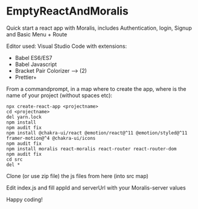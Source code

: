 # EmptyReactAndMoralis
Quick start a react app with Moralis, includes Authentication, login, Signup and Basic Menu + Route

Editor used: Visual Studio Code
with extensions:
- Babel ES6/ES7
- Babel Javascript
- Bracket Pair Colorizer --> (2)
- Prettier+

From a commandprompt, in a map where to create the app, where <projectname> is the name of your project (without spaces etc):
```
npx create-react-app <projectname>
cd <projectname>
del yarn.lock
npm install
npm audit fix
npm install @chakra-ui/react @emotion/react@^11 @emotion/styled@^11 framer-motion@^4 @chakra-ui/icons
npm audit fix
npm install moralis react-moralis react-router react-router-dom
npm audit fix
cd src
del *
```

Clone (or use zip file) the js files from here (into src map)
  
Edit index.js and fill appId and serverUrl with your Moralis-server values

Happy coding!
